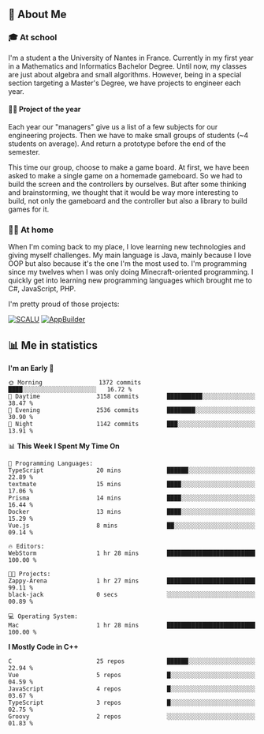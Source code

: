 ## 👀 About Me

### 🎓 At school

I'm a student a the University of Nantes in France. Currently in my first year in a Mathematics and Informatics Bachelor Degree. Until now, my classes are just about algebra and small algorithms. However, being in a special section targeting a Master's Degree, we have projects to engineer each year. 

#### 🔧🔬 Project of the year

Each year our "managers" give us a list of a few subjects for our engineering projects. Then we have to make small groups of students (~4 students on average). And return a prototype before the end of the semester.

This time our group, choose to make a game board. At first, we have been asked to make a single game on a homemade gameboard. So we had to build the screen and the controllers by ourselves. 
But after some thinking and brainstorming, we thought that it would be way more interesting to build, not only the gameboard and the controller but also a library to build games for it.

### 👨‍💻 At home

When I'm coming back to my place, I love learning new technologies and giving myself challenges. My main language is Java, mainly because I love OOP but also because it's the one I'm the most used to. I'm programming since my twelves when I was only doing Minecraft-oriented programming.  I quickly get into learning new programming languages which brought me to C#, JavaScript, PHP. 

I'm pretty proud of those projects:

[![SCALU](https://github-readme-stats.vercel.app/api/pin?username=renardfute&repo=SCALU)](https://github.com/renardfute/scalu)
[![AppBuilder](https://github-readme-stats.vercel.app/api/pin?username=pulsedev2&repo=AppBuilder)](https://github.com/pulsedev2/AppBuilder)

## 📊 Me in statistics
<!--START_SECTION:waka-->
**I'm an Early 🐤** 

```text
🌞 Morning                1372 commits        ████░░░░░░░░░░░░░░░░░░░░░   16.72 % 
🌆 Daytime                3158 commits        ██████████░░░░░░░░░░░░░░░   38.47 % 
🌃 Evening                2536 commits        ████████░░░░░░░░░░░░░░░░░   30.90 % 
🌙 Night                  1142 commits        ███░░░░░░░░░░░░░░░░░░░░░░   13.91 % 
```


📊 **This Week I Spent My Time On** 

```text
💬 Programming Languages: 
TypeScript               20 mins             ██████░░░░░░░░░░░░░░░░░░░   22.89 % 
textmate                 15 mins             ████░░░░░░░░░░░░░░░░░░░░░   17.06 % 
Prisma                   14 mins             ████░░░░░░░░░░░░░░░░░░░░░   16.44 % 
Docker                   13 mins             ████░░░░░░░░░░░░░░░░░░░░░   15.29 % 
Vue.js                   8 mins              ██░░░░░░░░░░░░░░░░░░░░░░░   09.14 % 

🔥 Editors: 
WebStorm                 1 hr 28 mins        █████████████████████████   100.00 % 

🐱‍💻 Projects: 
Zappy-Arena              1 hr 27 mins        █████████████████████████   99.11 % 
black-jack               0 secs              ░░░░░░░░░░░░░░░░░░░░░░░░░   00.89 % 

💻 Operating System: 
Mac                      1 hr 28 mins        █████████████████████████   100.00 % 
```

**I Mostly Code in C++** 

```text
C                        25 repos            ██████░░░░░░░░░░░░░░░░░░░   22.94 % 
Vue                      5 repos             █░░░░░░░░░░░░░░░░░░░░░░░░   04.59 % 
JavaScript               4 repos             █░░░░░░░░░░░░░░░░░░░░░░░░   03.67 % 
TypeScript               3 repos             █░░░░░░░░░░░░░░░░░░░░░░░░   02.75 % 
Groovy                   2 repos             ░░░░░░░░░░░░░░░░░░░░░░░░░   01.83 % 
```




<!--END_SECTION:waka-->

